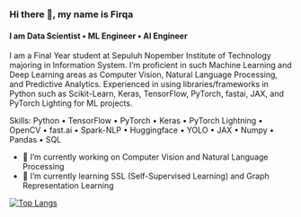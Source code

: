 ### Hi there 👋, my name is Firqa
#### I am Data Scientist • ML Engineer • AI Engineer
<!-- ![I am Data Scientist • ML Engineer • AI Engineer] -->

I am a Final Year student at Sepuluh Nopember Institute of Technology majoring in Information System. I’m proficient in such Machine Learning and Deep Learning areas as Computer Vision, Natural Language Processing, and Predictive Analytics. Experienced in using libraries/frameworks in Python such as Scikit-Learn, Keras, TensorFlow, PyTorch, fastai, JAX, and PyTorch Lighting for ML projects.

Skills: Python • TensorFlow • PyTorch • Keras • PyTorch Lightning • OpenCV • fast.ai • Spark-NLP • Huggingface • YOLO • JAX • Numpy • Pandas • SQL 

- 🔭 I’m currently working on Computer Vision and Natural Language Processing 
- 🌱 I’m currently learning SSL (Self-Supervised Learning) and Graph Representation Learning
<!-- - 👯 I’m looking to collaborate on AI Projects 
- 🤔 I’m looking for help with MLOps 
- 💬 Ask me about Computer Vision and Natural Language Processing 
- 📫 How to reach me: -
- 😄 Pronouns: He/him  -->


<!-- [<img src='https://cdn.jsdelivr.net/npm/simple-icons@3.0.1/icons/github.svg' alt='github' height='40'>](https://github.com/firqaaa)  [<img src='https://cdn.jsdelivr.net/npm/simple-icons@3.0.1/icons/linkedin.svg' alt='linkedin' height='40'>](https://www.linkedin.com/in/firqaana/)  [<img src='https://cdn.jsdelivr.net/npm/simple-icons@3.0.1/icons/kaggle.svg' alt='kaggle' height='40'>](https://www.kaggle.com/firqaaa)   -->

[![Top Langs](https://github-readme-stats.vercel.app/api/top-langs/?username=firqaaa)](https://github.com/anuraghazra/github-readme-stats)

<!-- ![GitHub stats](https://github-readme-stats.vercel.app/api?username=firqaaa&show_icons=true)  
 -->
<!-- ![GitHub Activity Graph](https://activity-graph.herokuapp.com/graph?username=firqaaa)   -->

<!-- ![GitHub metrics](https://metrics.lecoq.io/firqaaa)   -->

<!-- ![GitHub streak stats](https://github-readme-streak-stats.herokuapp.com/?user=firqaaa)   -->

<!-- ![Profile views](https://gpvc.arturio.dev/firqaaa)   -->

